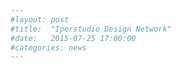 ```yaml
---
#layout: post
#title:  "Iperstudio Design Network"
#date:   2015-07-25 17:00:00
#categories: news
---
```

<!--
<img src="http://www.iperstudio.net/content/projects/1-careof/careof_glitch2-glitched-a73-s61-i41-q3.png" alt="Iperstudio">
<i>Manifesto</i> of a small network of designers/developers (Mariano Viola, Marco Mezzavilla and me) working together in order to adapt customers identities and media to the web.
